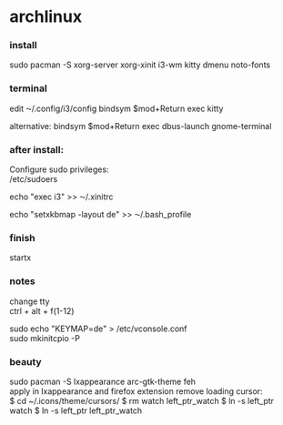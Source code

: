 # archlinux


### install
sudo pacman -S xorg-server xorg-xinit i3-wm kitty dmenu noto-fonts


### terminal  
edit ⁓/.config/i3/config
bindsym $mod+Return exec kitty

alternative: bindsym $mod+Return exec dbus-launch gnome-terminal

### after install:
Configure sudo privileges:  
/etc/sudoers

echo "exec i3" >> ⁓/.xinitrc   

echo "setxkbmap -layout de" >> ⁓/.bash_profile

### finish
startx  

### notes
change tty  
ctrl + alt + f(1-12)  

sudo echo "KEYMAP=de" > /etc/vconsole.conf  
sudo mkinitcpio -P  

### beauty
sudo pacman -S lxappearance arc-gtk-theme feh  
apply in lxappearance and firefox extension
remove loading cursor:  
$ cd ~/.icons/theme/cursors/
$ rm watch left_ptr_watch
$ ln -s left_ptr watch
$ ln -s left_ptr left_ptr_watch

